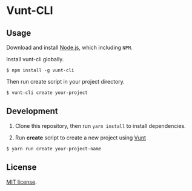# Vunt-CLI

## Usage

Download and install [Node.js](https://nodejs.org/), which including ```NPM```.

Install vunt-cli globally.
```
$ npm install -g vunt-cli
```

Then run create script in your project directory.
```
$ vunt-cli create your-project
```

## Development

1. Clone this repository, then run ```yarn install``` to install dependencies.

2. Run **create** script to create a new project using [Vunt](https://github.com/plrabbit/vunt)

```
$ yarn run create your-project-name
```

## License

[MIT license](./LICENSE).
